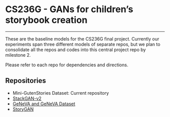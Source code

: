 # CS236G - GANs for children’s storybook creation

---

These are the baseline models for the CS236G final project. Currently our experiments span three different models of separate repos, but we plan to consolidate all the repos and codes into this central project repo by milestone 2.

Please refer to each repo for dependencies and directions.

## Repositories

- Mini-GutenStories Dataset: Current repository
- [StackGAN-v2](https://github.com/priscillalui/StackGAN-Stories)
- [GeNeVA and GeNeVA Dataset](https://github.com/eunjeeSung/GeNeVA)
- [StoryGAN](https://github.com/eunjeeSung/StoryGAN)

